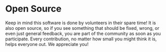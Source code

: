 # Open Source

Keep in mind this software is done by volunteers in their spare time! It
is also open source, so if you see something that should be fixed,
wrong, or even just general feedback, you are part of the community as
soon as you participate. Every contribution, no matter how small you
might think it is, helps everyone out. We appreciate you!
